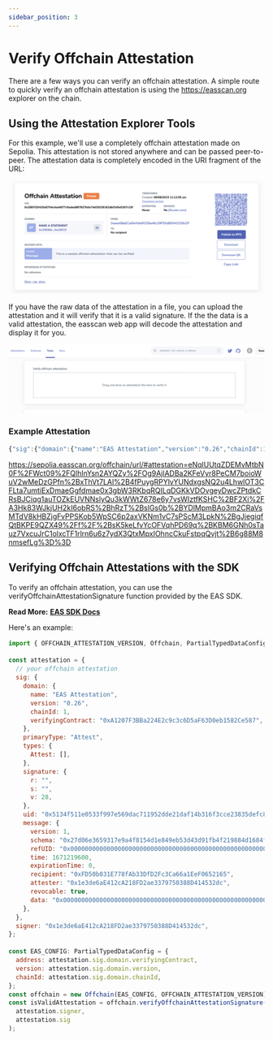 ```yaml
---
sidebar_position: 3
---
```


# Verify Offchain Attestation

There are a few ways you can verify an offchain attestation. A simple route to quickly verify an offchain attestation is using the https://easscan.org explorer on the chain.


## Using the Attestation Explorer Tools
For this example, we'll use a completely offchain attestation made on Sepolia. This attestation is not stored anywhere and can be passed peer-to-peer. The attestation data is completely encoded in the URI fragment of the URL:

![Offchain Attestation](./img/Sample-offchain-attestation.png)

If you have the raw data of the attestation in a file, you can upload the attestation and it will verify that it is a valid signature. If the the data is a valid attestation, the easscan web app will decode the attestation and display it for you.

![Offchain Attestation](./img/verify-offchain-box.png)

### Example Attestation

```javascript
{"sig":{"domain":{"name":"EAS Attestation","version":"0.26","chainId":11155111,"verifyingContract":"0xC2679fBD37d54388Ce493F1DB75320D236e1815e"},"primaryType":"Attest","types":{"Attest":[{"name":"version","type":"uint16"},{"name":"schema","type":"bytes32"},{"name":"recipient","type":"address"},{"name":"time","type":"uint64"},{"name":"expirationTime","type":"uint64"},{"name":"revocable","type":"bool"},{"name":"refUID","type":"bytes32"},{"name":"data","type":"bytes"}]},"signature":{"r":"0x96148fae1b641d7c0750a46aa5775c1840433d69705ae6edfbd7740eff49cc55","s":"0x0e0283146242cdafb137b704b7ded3496b90241455b2ececc33c344515c364ce","v":28},"uid":"0x268702f425d0704c4ad4677c6aded987827b0e74d33029162dbf245e0297c15f","message":{"version":1,"schema":"0x3969bb076acfb992af54d51274c5c868641ca5344e1aacd0b1f5e4f80ac0822f","recipient":"0x0000000000000000000000000000000000000000","time":1694196775,"expirationTime":0,"refUID":"0x0000000000000000000000000000000000000000000000000000000000000000","revocable":true,"data":"0x0000000000000000000000000000000000000000000000000000000000000020000000000000000000000000000000000000000000000000000000000000003c5468697320697320612073616d706c65206f6666636861696e206174746573746174696f6e20746861742063616e206265207665726966696564212000000000","nonce":0}},"signer":"0xeee68aECeB4A9e9f328a46c39F50d83fA0239cDF"}
```

https://sepolia.easscan.org/offchain/url/#attestation=eNqlUUtqZDEMvMtbN0F%2FWct09%2FQlhlnYsn2AYQZy%2FOg9AjlADBa2KFeVyr8PeCM7boioWuV2wMeDzGPfn%2BxThVt7LAl%2B4fPuygRPYlvYUNdxgsNQ2u4LhwlOT3CFLta7umtiExDmaeGgfdmae0x3gbW3RKbqRQILqDGKkVDOvgeyDwcZPtdkCRsBJCiqg1auTOZkEUVNNslyQu3kWWtZ678e6y7vsWIztfKSHC%2BF2Xi%2FA3Hk83WJkjUH2kI6obRS%2BhRzT%2BslGs0b%2BYDlMpmBAo3m2CRaVsMTdV8kHBZjgFvPPSKob5WpSC6p2axVKNm1vC7sPScM3LpkN%2BgJjegiqfQtBKPE9QZX49%2Ff%2F%2BsK5keLfvYcOFVqhPD69q%2BKBM6GNh0sTauz7VxcuJrC1olxcTF1rlrn6u6z7ydX3QtxMpxIOhncCkuFstpqQvjt%2B6g88M8nmsefLg%3D%3D


## Verifying Offchain Attestations with the SDK
To verify an offchain attestation, you can use the verifyOffchainAttestationSignature function provided by the EAS SDK. 

**Read More:** [**EAS SDK Docs**](https://github.com/ethereum-attestation-service/eas-sdk)

Here's an example:
```javascript
import { OFFCHAIN_ATTESTATION_VERSION, Offchain, PartialTypedDataConfig } from "@ethereum-attestation-service/eas-sdk";

const attestation = {
  // your offchain attestation
  sig: {
    domain: {
      name: "EAS Attestation",
      version: "0.26",
      chainId: 1,
      verifyingContract: "0xA1207F3BBa224E2c9c3c6D5aF63D0eb1582Ce587",
    },
    primaryType: "Attest",
    types: {
      Attest: [],
    },
    signature: {
      r: "",
      s: "",
      v: 28,
    },
    uid: "0x5134f511e0533f997e569dac711952dde21daf14b316f3cce23835defc82c065",
    message: {
      version: 1,
      schema: "0x27d06e3659317e9a4f8154d1e849eb53d43d91fb4f219884d1684f86d797804a",
      refUID: "0x0000000000000000000000000000000000000000000000000000000000000000",
      time: 1671219600,
      expirationTime: 0,
      recipient: "0xFD50b031E778fAb33DfD2Fc3Ca66a1EeF0652165",
      attester: "0x1e3de6aE412cA218FD2ae3379750388D414532dc",
      revocable: true,
      data: "0x0000000000000000000000000000000000000000000000000000000000000000",
    },
  },
  signer: "0x1e3de6aE412cA218FD2ae3379750388D414532dc",
};

const EAS_CONFIG: PartialTypedDataConfig = {
  address: attestation.sig.domain.verifyingContract,
  version: attestation.sig.domain.version,
  chainId: attestation.sig.domain.chainId,
};
const offchain = new Offchain(EAS_CONFIG, OFFCHAIN_ATTESTATION_VERSION);
const isValidAttestation = offchain.verifyOffchainAttestationSignature(
  attestation.signer,
  attestation.sig
);

```